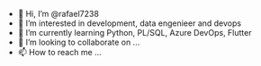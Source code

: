 - 👋 Hi, I’m @rafael7238
- 👀 I’m interested in development, data engenieer and devops
- 🌱 I’m currently learning Python, PL/SQL, Azure DevOps, Flutter
- 💞️ I’m looking to collaborate on ...
- 📫 How to reach me ...

<!---
rafael7238/rafael7238 is a ✨ special ✨ repository because its `README.md` (this file) appears on your GitHub profile.
You can click the Preview link to take a look at your changes.
--->
